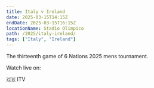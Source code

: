 ```yaml
---
title: Italy v Ireland
date: 2025-03-15T14:15Z
endDate: 2025-03-15T16:15Z
locationName: Stadio Olimpico
path: /2025/italy-ireland/
tags: ["Italy", "Ireland"]
---
```


The thirteenth game of 6 Nations 2025 mens tournament.

Watch live on:

🇬🇧 ITV